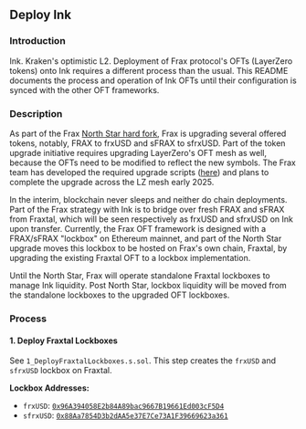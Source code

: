 ## Deploy Ink
### Introduction
Ink. Kraken's optimistic L2.  Deployment of Frax protocol's OFTs (LayerZero tokens) onto Ink requires a different process than the usual.  This README documents the process and operation of Ink OFTs until their configuration is synced with the other OFT frameworks.

### Description
As part of the Frax [North Star hard fork](https://x.com/fraxfinance/status/1867677016742670473), Frax is upgrading several offered tokens, notably, FRAX to frxUSD and sFRAX to sfrxUSD.  Part of the token upgrade initiative requires upgrading LayerZero's OFT mesh as well, because the OFTs need to be modified to reflect the new symbols.  The Frax team has developed the required upgrade scripts ([here](https://github.com/FraxFinance/frax-oft-upgradeable/pull/25)) and plans to complete the upgrade across the LZ mesh early 2025.

In the interim, blockchain never sleeps and neither do chain deployments.  Part of the Frax strategy with Ink is to bridge over fresh FRAX and sFRAX from Fraxtal, which will be seen respectively as frxUSD and sfrxUSD on Ink upon transfer.  Currently, the Frax OFT framework is designed with a FRAX/sFRAX "lockbox" on Ethereum mainnet, and part of the North Star upgrade moves this lockbox to be hosted on Frax's own chain, Fraxtal, by upgrading the existing Fraxtal OFT to a lockbox implementation.

Until the North Star, Frax will operate standalone Fraxtal lockboxes to manage Ink liquidity.  Post North Star, lockbox liquidity will be moved from the standalone lockboxes to the upgraded OFT lockboxes.

### Process
#### 1. Deploy Fraxtal Lockboxes
See `1_DeployFraxtalLockboxes.s.sol`.  This step creates the `frxUSD` and `sfrxUSD` lockbox on Fraxtal.

**Lockbox Addresses:**
- `frxUSD`: [`0x96A394058E2b84A89bac9667B19661Ed003cF5D4`](https://fraxscan.com/address/0x96a394058e2b84a89bac9667b19661ed003cf5d4)
- `sfrxUSD`: [`0x88Aa7854D3b2dAA5e37E7Ce73A1F39669623a361`](https://fraxscan.com/address/0x88aa7854d3b2daa5e37e7ce73a1f39669623a361)